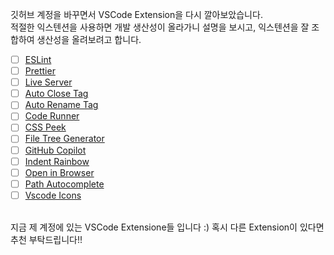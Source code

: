 깃허브 계정을 바꾸면서 VSCode Extension을 다시 깔아보았습니다. <br/>
적절한 익스텐션을 사용하면 개발 생산성이 올라가니 설명을 보시고, 익스텐션을 잘 조합하여 생산성을 올려보려고 합니다.

- [ ] [ESLint](https://marketplace.visualstudio.com/items?itemName=dbaeumer.vscode-eslint)
- [ ] [Prettier](https://marketplace.visualstudio.com/items?itemName=esbenp.prettier-vscode)
- [ ] [Live Server](https://marketplace.visualstudio.com/items?itemName=ritwickdey.LiveServer)
- [ ] [Auto Close Tag](https://marketplace.visualstudio.com/items?itemName=formulahendry.auto-close-tag)
- [ ] [Auto Rename Tag](https://marketplace.visualstudio.com/items?itemName=formulahendry.auto-rename-tag)
- [ ] [Code Runner](https://marketplace.visualstudio.com/items?itemName=formulahendry.code-runner)
- [ ] [CSS Peek](https://marketplace.visualstudio.com/items?itemName=pranaygp.vscode-css-peek)
- [ ] [File Tree Generator](https://marketplace.visualstudio.com/items?itemName=Shinotatwu-DS.file-tree-generator)
- [ ] [GitHub Copilot](https://marketplace.visualstudio.com/items?itemName=GitHub.copilot)
- [ ] [Indent Rainbow](https://marketplace.visualstudio.com/items?itemName=oderwat.indent-rainbow)
- [ ] [Open in Browser](https://marketplace.visualstudio.com/items?itemName=techer.open-in-browser)
- [ ] [Path Autocomplete](https://marketplace.visualstudio.com/items?itemName=ionutvmi.path-autocomplete)
- [ ] [Vscode Icons](https://marketplace.visualstudio.com/items?itemName=vscode-icons-team.vscode-icons)

<br />
지금 제 계정에 있는 VSCode Extensione들 입니다 :) 혹시 다른 Extension이 있다면 추천 부탁드립니다!!  
